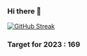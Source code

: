 ### Hi there 👋

[![GitHub Streak](https://streak-stats.demolab.com/?user=weryzebra-yue&theme=dark)](https://git.io/streak-stats)


### Target for 2023 : 169
